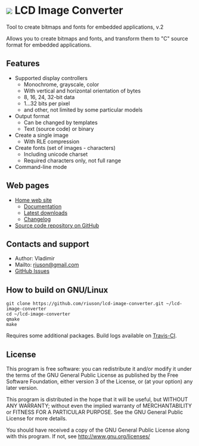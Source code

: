 # <img src="resources/icons/lcd-image-converter-64.png"/> LCD Image Converter

Tool to create bitmaps and fonts for embedded applications, v.2

Allows you to create bitmaps and fonts, and transform them to "C" source format for embedded applications.

## Features
- Supported display controllers
  - Monochrome, grayscale, color
  - With vertical and horizontal orientation of bytes
  - 8, 16, 24, 32-bit data
  - 1...32 bits per pixel
  - and other, not limited by some particular models
- Output format
  - Can be changed by templates
  - Text (source code) or binary
- Create a single image
  - With RLE compression
- Create fonts (set of images - characters)
  - Including unicode charset
  - Required characters only, not full range
- Command-line mode

## Web pages
- [Home web site](http://www.riuson.com/lcd-image-converter)
  - [Documentation](http://www.riuson.com/lcd-image-converter)
  - [Latest downloads](http://www.riuson.com/lcd-image-converter/download)
  - [Changelog](http://www.riuson.com/lcd-image-converter/changelog)
- [Source code repository on GitHub](https://github.com/riuson/lcd-image-converter)

## Contacts and support
 - Author: Vladimir
 - Mailto: riuson@gmail.com
 - [GitHub Issues](https://github.com/riuson/lcd-image-converter/issues)

## How to build on GNU/Linux
~~~
git clone https://github.com/riuson/lcd-image-converter.git ~/lcd-image-converter
cd ~/lcd-image-converter
qmake
make
~~~
Requires some additional packages.
Build logs available on [Travis-CI](https://travis-ci.org/riuson/lcd-image-converter).



## License

This program is free software: you can redistribute it and/or modify
it under the terms of the GNU General Public License as published by
the Free Software Foundation, either version 3 of the License, or
(at your option) any later version.

This program is distributed in the hope that it will be useful,
but WITHOUT ANY WARRANTY; without even the implied warranty of
MERCHANTABILITY or FITNESS FOR A PARTICULAR PURPOSE.  See the
GNU General Public License for more details.

You should have received a copy of the GNU General Public License
along with this program.  If not, see http://www.gnu.org/licenses/

